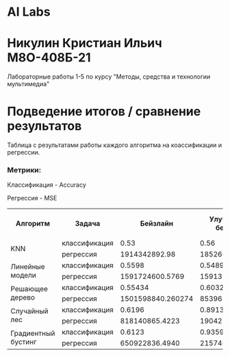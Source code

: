 # AI Labs
# Никулин Кристиан Ильич М8О-408Б-21

Лабораторные работы 1-5 по курсу "Методы, средства и технологии мультимедиа"

# Подведение итогов / сравнение результатов

Таблица с результатами работы каждого алгоритма на коассификации и регрессии.

### Метрики:

Классификация - Accuracy

Регрессия - MSE

<table>
    <tr>
        <th rowspan="1">Алгоритм</th>
        <th>Задача</th>
        <th>Бейзлайн</th>
        <th>Улучшенный бейзлайн</th>
        <th>Самостоятельная имплементация алгоритма</th>
    </tr>
    <tr>
        <td rowspan="2">KNN</td>
        <td>классификация</td>
        <td>0.53</td>
        <td>0.56</td>
        <td>0.54</td>
    </tr>
    <tr>
        <td>регрессия</td>
        <td>1914342892.98</td>
        <td>1852660317.57</td>
        <td>2359467665.82</td>
    </tr>
    <tr>
        <td rowspan="2">Линейные модели</td>
        <td>классификация</td>
        <td>0.5598</td>
        <td>0.5489</td>
        <td>0.5489</td>
    </tr>
    <tr>
        <td>регрессия</td>
        <td>1591724600.5769</td>
        <td>1591379072.4324</td>
        <td>1591379072.4324</td>
    </tr>
    <tr>
        <td rowspan="2">Решающее дерево</td>
        <td>классификация</td>
        <td>0.55434</td>
        <td>0.6032</td>
        <td>0.2173</td>
    </tr>
    <tr>
        <td>регрессия</td>
        <td>1501598840.260274</td>
        <td>853962860.89</td>
        <td>39654004435.98972</td>
    </tr>
    <tr>
        <td rowspan="2">Случайный лес</td>
        <td>классификация</td>
        <td>0.6196</td>
        <td>0.8913</td>
        <td>0.3967</td>
    </tr>
    <tr>
        <td>регрессия</td>
        <td>818140865.4223</td>
        <td>190425202.7083</td>
        <td>6152406800.5316</td>
    </tr>
    <tr>
        <td rowspan="2">Градиентный бустинг</td>
        <td>классификация</td>
        <td>0.6123</td>
        <td>0.9359</td>
        <td>0.5913</td>
    </tr>
    <tr>
        <td>регрессия</td>
        <td>650922836.4940</td>
        <td>215740094.5148</td>
        <td>215740117.6078</td>
    </tr>
</table>

<br>